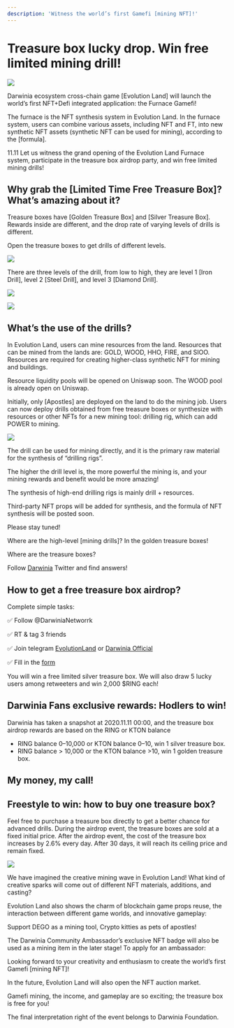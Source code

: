 ```yaml
---
description: 'Witness the world’s first Gamefi [mining NFT]!'
---
```


# Treasure box lucky drop. Win free limited mining drill!

![](../../.gitbook/assets/wechatimg995.png)

Darwinia ecosystem cross-chain game \[Evolution Land\] will launch the world’s first NFT+Defi integrated application: the Furnace Gamefi!

The furnace is the NFT synthesis system in Evolution Land. In the furnace system, users can combine various assets, including NFT and FT, into new synthetic NFT assets \(synthetic NFT can be used for mining\), according to the \[formula\].

11.11 Let us witness the grand opening of the Evolution Land Furnace system, participate in the treasure box airdrop party, and win free limited mining drills!

## Why grab the \[Limited Time Free Treasure Box\]? What’s amazing about it?

Treasure boxes have \[Golden Treasure Box\] and \[Silver Treasure Box\]. Rewards inside are different, and the drop rate of varying levels of drills is different.

Open the treasure boxes to get drills of different levels.

![](../../.gitbook/assets/ying-1.jpeg)

There are three levels of the drill, from low to high, they are level 1 \[Iron Drill\], level 2 \[Steel Drill\], and level 3 \[Diamond Drill\].

![](../../.gitbook/assets/ying-yu-2.jpeg)

![](../../.gitbook/assets/wechatimg267.png)

## What’s the use of the drills?

In Evolution Land, users can mine resources from the land. Resources that can be mined from the lands are: GOLD, WOOD, HHO, FIRE, and SIOO. Resources are required for creating higher-class synthetic NFT for mining and buildings.

Resource liquidity pools will be opened on Uniswap soon. The WOOD pool is already open on Uniswap.

Initially, only \[Apostles\] are deployed on the land to do the mining job. Users can now deploy drills obtained from free treasure boxes or synthesize with resources or other NFTs for a new mining tool: drilling rig, which can add POWER to mining.

![](../../.gitbook/assets/furnace-deploy.png)

The drill can be used for mining directly, and it is the primary raw material for the synthesis of “drilling rigs”.

The higher the drill level is, the more powerful the mining is, and your mining rewards and benefit would be more amazing!

The synthesis of high-end drilling rigs is mainly drill + resources.

Third-party NFT props will be added for synthesis, and the formula of NFT synthesis will be posted soon.

Please stay tuned!

Where are the high-level \[mining drills\]? In the golden treasure boxes!

Where are the treasure boxes?

Follow [Darwinia](https://twitter.com/@DarwiniaNetwork) Twitter and find answers!

## How to get a free treasure box airdrop?

Complete simple tasks:

✅ Follow @DarwiniaNetworrk

✅ RT & tag 3 friends

✅ Join telegram [EvolutionLand](https://t.me/evolutionland9) or [Darwinia Official](https://t.me/DarwiniaNetwork)

✅ Fill in the [form](https://forms.gle/1Dff9AKbV3atcw6R6)

You will win a free limited silver treasure box. We will also draw 5 lucky users among retweeters and win 2,000 $RING each!

## Darwinia Fans exclusive rewards: Hodlers to win!

Darwinia has taken a snapshot at 2020.11.11 00:00, and the treasure box airdrop rewards are based on the RING or KTON balance

* RING balance 0–10,000 or KTON balance 0–10, win 1 silver treasure box.
* RING balance &gt; 10,000 or the KTON balance &gt;10, win 1 golden treasure box.

## My money, my call!

## Freestyle to win: how to buy one treasure box?

Feel free to purchase a treasure box directly to get a better chance for advanced drills. During the airdrop event, the treasure boxes are sold at a fixed initial price. After the airdrop event, the cost of the treasure box increases by 2.6% every day. After 30 days, it will reach its ceiling price and remain fixed.

![](../../.gitbook/assets/wechatimg266.png)

We have imagined the creative mining wave in Evolution Land! What kind of creative sparks will come out of different NFT materials, additions, and casting?

Evolution Land also shows the charm of blockchain game props reuse, the interaction between different game worlds, and innovative gameplay:

Support DEGO as a mining tool, Crypto kitties as pets of apostles!

The Darwinia Community Ambassador’s exclusive NFT badge will also be used as a mining item in the later stage! To apply for an ambassador:

Looking forward to your creativity and enthusiasm to create the world’s first Gamefi \[mining NFT\]!

In the future, Evolution Land will also open the NFT auction market.

Gamefi mining, the income, and gameplay are so exciting; the treasure box is free for you!

The final interpretation right of the event belongs to Darwinia Foundation.

